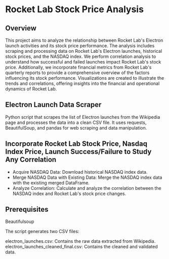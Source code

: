 # Rocket Lab Stock Price Analysis
## Overview
This project aims to analyze the relationship between Rocket Lab's Electron launch activities and its stock price performance. The analysis includes scraping and processing data on Rocket Lab's Electron launches, historical stock prices, and the NASDAQ index. We perform correlation analysis to understand how successful and failed launches impact Rocket Lab's stock price. Additionally, we incorporate financial metrics from Rocket Lab's quarterly reports to provide a comprehensive overview of the factors influencing its stock performance. Visualizations are created to illustrate the trends and correlations, offering insights into the financial and operational dynamics of Rocket Lab.

## Electron Launch Data Scraper
Python script that scrapes the list of Electron launches from the Wikipedia page and processes the data into a clean CSV file. It uses requests, BeautifulSoup, and pandas for web scraping and data manipulation.

## Incorporate Rocket Lab Stock Price, Nasdaq Index Price, Launch Success/Failure to Study Any Correlation

* Acquire NASDAQ Data: Download historical NASDAQ index data.
* Merge NASDAQ Data with Existing Data: Merge the NASDAQ index data with the existing merged DataFrame.
* Analyze Correlation: Calculate and analyze the correlation between the NASDAQ index and Rocket Lab's stock price changes.

## Prerequisites
Beautifulsoup

The script generates two CSV files:

electron_launches.csv: Contains the raw data extracted from Wikipedia.
electron_launches_cleaned_final.csv: Contains the cleaned and validated data.
